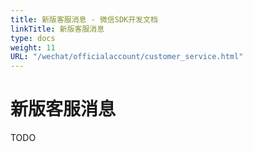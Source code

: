 ```yaml
---
title: 新版客服消息 - 微信SDK开发文档
linkTitle: 新版客服消息
type: docs
weight: 11
URL: "/wechat/officialaccount/customer_service.html"
---
```

# 新版客服消息

TODO